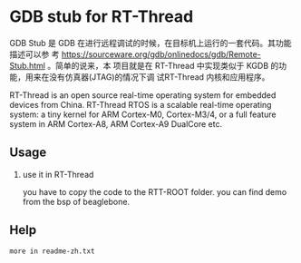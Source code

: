 # GDB stub for RT-Thread #

GDB Stub 是 GDB 在进行远程调试的时候，在目标机上运行的一套代码。其功能描述可以参 考 https://sourceware.org/gdb/onlinedocs/gdb/Remote-Stub.html 。简单的说来，本 项目就是在 RT-Thread 中实现类似于 KGDB 的功能，用来在没有仿真器(JTAG)的情况下调 试RT-Thread 内核和应用程序。

RT-Thread is an open source real-time operating system for embedded devices from China. RT-Thread RTOS is a scalable real-time operating system: a tiny kernel for ARM Cortex-M0, Cortex-M3/4, or a full feature system in ARM Cortex-A8, ARM Cortex-A9 DualCore etc. 


## Usage ##

1. use it in RT-Thread
 
	you have to copy the code to the RTT-ROOT folder.
	you can find demo from the bsp of beaglebone.

## Help ##

	more in readme-zh.txt

